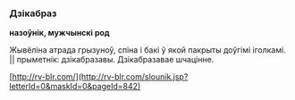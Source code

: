 ### Дзікабраз
**назоўнік, мужчынскі род**

Жывёліна атрада грызуноў, спіна і бакі ў якой пакрыты доўгімі іголкамі. || прыметнік: дзікабразавы. Дзікабразавае шчацінне.

<a rel="author">[http://rv-blr.com/](http://rv-blr.com/slounik.jsp?letterId=0&maskId=0&pageId=842)</a>
